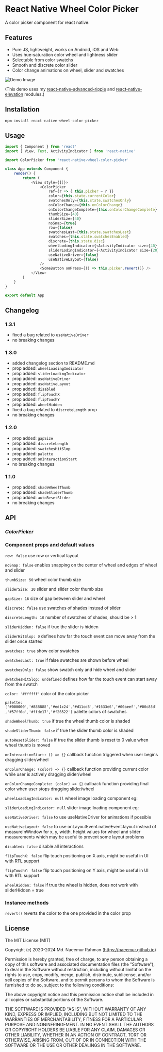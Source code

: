 # React Native Wheel Color Picker

A color picker component for react native.

## Features
- Pure JS, lightweight, works on Android, iOS and Web
- Uses hue-saturation color wheel and lightness slider
- Selectable from color swatchs
- Smooth and discrete color slider
- Color change animations on wheel, slider and swatches

![Demo Image](https://naeemur.github.io/asset-bucket/rn-wheel-color-picker.gif)

(This demo uses my [react-native-advanced-ripple](https://github.com/Naeemur/react-native-advanced-ripple) and [react-native-elevation](https://github.com/Naeemur/react-native-elevation) modules.)

## Installation

```
npm install react-native-wheel-color-picker
```

## Usage

```js
import { Component } from 'react'
import { View, Text, ActivityIndicator } from 'react-native'

import ColorPicker from 'react-native-wheel-color-picker'

class App extends Component {
    render() {
        return (
            <View style={[]}>
                <ColorPicker
                    ref={r => { this.picker = r }}
                    color={this.state.currentColor}
                    swatchesOnly={this.state.swatchesOnly}
                    onColorChange={this.onColorChange}
                    onColorChangeComplete={this.onColorChangeComplete}
                    thumbSize={40}
                    sliderSize={40}
                    noSnap={true}
                    row={false}
                    swatchesLast={this.state.swatchesLast}
                    swatches={this.state.swatchesEnabled}
                    discrete={this.state.disc}
                    wheelLodingIndicator={<ActivityIndicator size={40} />}
                    sliderLodingIndicator={<ActivityIndicator size={20} />}
                    useNativeDriver={false}
                    useNativeLayout={false}
                />
                <SomeButton onPress={() => this.picker.revert()} />
            </View>
        )
    }
}

export default App
```

## Changelog

### 1.3.1
- fixed a bug related to `useNativeDriver`
- no breaking changes

### 1.3.0
- added changelog section to README.md
- prop added: `wheelLoadingIndicator`
- prop added: `sliderLoadingIndicator`
- prop added: `useNativeDriver`
- prop added: `useNativeLayout`
- prop added: `disabled`
- prop added: `flipTouchX`
- prop added: `flipTouchY`
- prop added: `wheelHidden`
- fixed a bug related to `discreteLength` prop
- no breaking changes

### 1.2.0
- prop added: `gapSize`
- prop added: `discreteLength`
- prop added: `swatchesHitSlop`
- prop added: `palette`
- prop added: `onInteractionStart`
- no breaking changes

### 1.1.0
- prop added: `shadeWheelThumb`
- prop added: `shadeSliderThumb`
- prop added: `autoResetSlider`
- no breaking changes

## API

### ***ColorPicker***

### Component props and default values
`row: false` use row or vertical layout

`noSnap: false` enables snapping on the center of wheel and edges of wheel and slider

`thumbSize: 50` wheel color thumb size

`sliderSize: 20` slider and slider color thumb size

`gapSize: 16` size of gap between slider and wheel

`discrete: false` use swatches of shades instead of slider

`discreteLength: 10` number of swatches of shades, should be > 1

`sliderHidden: false` if true the slider is hidden

`sliderHitSlop: 0` defines how far the touch event can move away from the slider once started

`swatches: true` show color swatches

`swatchesLast: true` if false swatches are shown before wheel

`swatchesOnly: false` show swatch only and hide wheel and slider

`swatchesHitSlop: undefined` defines how far the touch event can start away from the swatch

`color: '#ffffff'` color of the color picker

`palette: ['#000000','#888888','#ed1c24','#d11cd5','#1633e6','#00aeef','#00c85d','#57ff0a','#ffde17','#f26522']` palette colors of swatches

`shadeWheelThumb: true` if true the wheel thumb color is shaded

`shadeSliderThumb: false` if true the slider thumb color is shaded

`autoResetSlider: false` if true the slider thumb is reset to 0 value when wheel thumb is moved

`onInteractionStart: () => {}` callback function triggered when user begins dragging slider/wheel

`onColorChange: (color) => {}` callback function providing current color while user is actively dragging slider/wheel

`onColorChangeComplete: (color) => {}` callback function providing final color when user stops dragging slider/wheel

`wheelLoadingIndicator: null` wheel image loading component eg: <ActivityIndicator />

`sliderLoadingIndicator: null` slider image loading component eg: <ActivityIndicator />

`useNativeDriver: false` to use useNativeDriver for animations if possible

`useNativeLayout: false` to use onLayoutEvent.nativeEvent.layout instead of measureInWindow for x, y, width, height values for wheel and slider measurements which may be useful to prevent some layout problems

`disabled: false` disable all interactions

`flipTouchX: false` flip touch positioning on X axis, might be useful in UI with RTL support

`flipTouchY: false` flip touch positioning on Y axis, might be useful in UI with RTL support

`wheelHidden: false` if true the wheel is hidden, does not work with sliderHidden = true

### Instance methods
`revert()` reverts the color to the one provided in the color prop

## License
The MIT License (MIT)

Copyright (c) 2020-2024 Md. Naeemur Rahman (https://naeemur.github.io)

Permission is hereby granted, free of charge, to any person obtaining a copy
of this software and associated documentation files (the "Software"), to deal
in the Software without restriction, including without limitation the rights
to use, copy, modify, merge, publish, distribute, sublicense, and/or sell
copies of the Software, and to permit persons to whom the Software is
furnished to do so, subject to the following conditions:

The above copyright notice and this permission notice shall be included in
all copies or substantial portions of the Software.

THE SOFTWARE IS PROVIDED "AS IS", WITHOUT WARRANTY OF ANY KIND, EXPRESS OR
IMPLIED, INCLUDING BUT NOT LIMITED TO THE WARRANTIES OF MERCHANTABILITY,
FITNESS FOR A PARTICULAR PURPOSE AND NONINFRINGEMENT. IN NO EVENT SHALL THE
AUTHORS OR COPYRIGHT HOLDERS BE LIABLE FOR ANY CLAIM, DAMAGES OR OTHER
LIABILITY, WHETHER IN AN ACTION OF CONTRACT, TORT OR OTHERWISE, ARISING FROM,
OUT OF OR IN CONNECTION WITH THE SOFTWARE OR THE USE OR OTHER DEALINGS IN
THE SOFTWARE.
